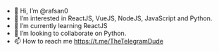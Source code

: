 - 👋 Hi, I’m @rafsan0
- 👀 I’m interested in ReactJS, VueJS, NodeJS, JavaScript and Python.
- 🌱 I’m currently learning ReactJS
- 💞️ I’m looking to collaborate on Python.
- 📫 How to reach me https://t.me/TheTelegramDude

<!---
rafsan0/rafsan0 is a ✨ special ✨ repository because its `README.md` (this file) appears on your GitHub profile.
You can click the Preview link to take a look at your changes.
--->
